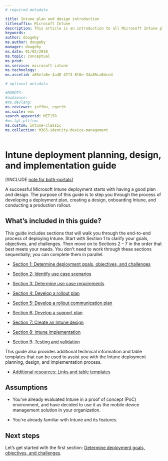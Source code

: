 ```yaml
---
# required metadata

title: Intune plan and design introduction
titlesuffix: Microsoft Intune
description: This article is an introduction to all Microsoft Intune plan, design, and implementation sections. Tools to help you determine goals, use-case scenarios and requirements, create rollout and communication plans, support, testing, and validation plans.
keywords:
author: dougeby
ms.author: dougeby
manager: dougeby
ms.date: 01/02/2018
ms.topic: conceptual
ms.prod:
ms.service: microsoft-intune
ms.technology:
ms.assetid: a65efa6e-4a48-47f3-8f6e-34a85ca64ced

# optional metadata

#ROBOTS:
#audience:
#ms.devlang:
ms.reviewer: jeffbu, cgerth
ms.suite: ems
search.appverid: MET150
#ms.tgt_pltfrm:
ms.custom: intune-classic
ms.collection: M365-identity-device-management
---
```


# Intune deployment planning, design, and implementation guide

[!INCLUDE [note for both-portals](./includes/note-for-both-portals.md)]

A successful Microsoft Intune deployment starts with having a good plan and design. The purpose of this guide is to step you through the process of developing a deployment plan, creating a design, onboarding Intune, and conducting a production rollout.

## What’s included in this guide?

This guide includes sections that will walk you through the end-to-end process of deploying Intune. Start with Section 1 to clarify your goals, objectives, and challenges. Then move on to Sections 2 – 7 in the order that best meets your needs. You don't need to work through these sections sequentially; you can complete them in parallel.

-   [Section 1: Determine deployment goals, objectives, and challenges](planning-guide-deployment-goals.md)

-   [Section 2: Identify use case scenarios](planning-guide-scenarios.md)

-   [Section 3: Determine use case requirements](planning-guide-requirements.md)

-   [Section 4: Develop a rollout plan](planning-guide-rollout-plan.md)

-   [Section 5: Develop a rollout communication plan](planning-guide-communication-plan.md)

-   [Section 6: Develop a support plan](planning-guide-support-plan.md)

-   [Section 7: Create an Intune design](planning-guide-design.md)

-   [Section 8: Intune implementation](planning-guide-onboarding.md)

-   [Section 9: Testing and validation](planning-guide-test-validation.md)

This guide also provides additional technical information and table templates that can be used to assist you with the Intune deployment planning, design, and implementation process.

-   [Additional resources: Links and table templates](planning-guide-resources.md)

## Assumptions

-   You've already evaluated Intune in a proof of concept (PoC) environment, and have decided to use it as the mobile device management solution in your organization.

-   You're already familiar with Intune and its features.

## Next steps

Let’s get started with the first section: [Determine deployment goals, objectives, and challenges](planning-guide-deployment-goals.md).

